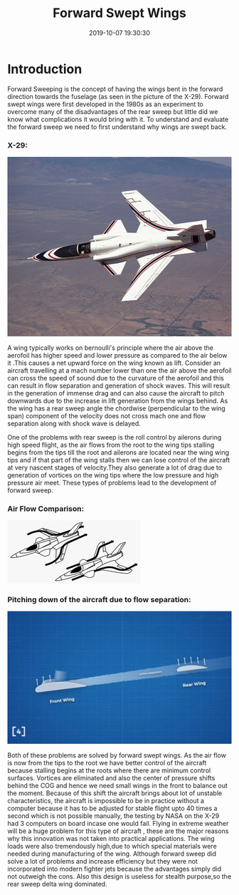 ﻿---
layout: post
title: "Forward Swept Wings"
author_github:
date: 2019-10-07 19:30:30
image: '/assets/img/'
description: 'Forward Swept Wings'
tags:
- Piston
- Aeronautics
categories:
- Piston
github_username: vehandoshi
---

# Introduction


Forward Sweeping is the concept of having the wings bent in the forward direction towards the fuselage (as seen in the picture of the X-29).
Forward swept wings were first developed in the 1980s as an experiment to overcome many of the disadvantages of the rear sweep but little did we know what complications it would bring with it.
To understand and evaluate the forward sweep we need to first understand why wings are swept back.

### X-29:
  
![X-29](/blog/assets/img/forward-swept-wings/x29.jpeg)

A wing typically works on bernoulli's principle where the air above the aerofoil has higher speed and lower pressure as compared to the air below it .This causes a net upward force on the wing known as lift. Consider an aircraft travelling at a mach number lower than one the air above the aerofoil can cross the speed of sound due to the curvature of the aerofoil and this can result in flow separation and generation of shock waves. This will result in the generation of immense drag and can also cause the aircraft to pitch downwards due to the increase in lift generation from the wings behind. As the wing has a rear sweep angle the chordwise (perpendicular to the wing span) component of the velocity does not cross mach one and flow separation along with shock wave is delayed.


One of the problems with rear sweep is the roll control by ailerons during high speed flight, as the air flows from the root to the wing tips stalling begins from the tips till the root and ailerons are located near the wing wing tips and if that part of the wing stalls then we can lose control of the aircraft at very nascent stages of velocity.They also generate a lot of drag due to generation of vortices on the wing tips where the low pressure and high pressure air meet. These types of problems lead to the development of forward sweep.


### Air Flow Comparison:
  
![Air FLow Comparison](/blog/assets/img/forward-swept-wings/AirFlowComparison.jpeg)

### Pitching down of the aircraft due to flow separation:  

![Pitching down of the aircraft due to flow separation](/blog/assets/img/forward-swept-wings/PitchingDown.jpeg)

Both of these problems are solved by forward swept wings. As the air flow is now from the tips to the root we have better control of the aircraft because stalling begins at the roots where there are minimum control surfaces. Vortices are eliminated and also the center of pressure shifts behind the COG and hence we need small wings in the front to balance out the moment. Because of this shift the aircraft brings about lot of unstable characteristics, the aircraft is impossible to be in practice without a computer because it has to be adjusted for stable flight upto 40 times a second which is not possible manually, the testing by NASA on the X-29 had 3 computers on board incase one would fail. Flying in extreme weather will be a huge problem for this type of aircraft , these are the major reasons why this innovation was not taken into practical applications.
The wing loads were also tremendously high,due to which special materials were needed during manufacturing of the wing.
Although forward sweep did solve a lot of problems and increase efficiency but they were not incorporated into modern fighter jets because the advantages simply did not outweigh the cons.
Also this design is useless for stealth purpose,so the rear sweep delta wing dominated.